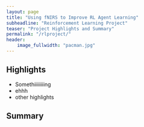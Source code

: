 ```yaml
---
layout: page
title: "Using fNIRS to Improve RL Agent Learning"
subheadline: "Reinforcement Learning Project"
teaser: "Project Highlights and Summary"
permalink: "/rlproject/"
header:
    image_fullwidth: "pacman.jpg"
---
```


## Highlights
* Somethiiiiiiiing
* ehhh
* other highlights

## Summary
